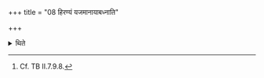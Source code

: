 +++
title = "08 हिरण्यं यजमानायाबध्नाति"

+++

<details><summary>थिते</summary>

8. He ties a gold (-piece) to the sacrificer.[^1]  

[^1]: Cf. TB II.7.9.8. 

</details>

